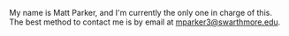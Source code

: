 My name is Matt Parker, and I'm currently the only one in charge of this. The best method to contact me is by email at mparker3@swarthmore.edu.